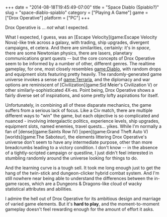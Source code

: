+++
date = "2014-08-18T19:45:49-07:00"
title = "Space Diablo (Spiablo?)"
slug = "space-diablo-spiablo"
category = ["Playing A Game"]
game = ["Drox Operative"]
platform = ["PC"]
+++

Drox Operative is ... <i>not</i> what I expected.

What I expected, I guess, was an [Escape Velocity](game:Escape Velocity Nova)-like trek across a galaxy, with trading, ship upgrades, divergent campaigns, et cetera.  And there are similarities, certainly: it's in <i>space</i>, there are some Newtonian physics, there are lasers, planetary communications grant quests -- but the core concepts of Drox Operative seem to be informed by a number of other, different genres.  The realtime gameplay, for one, most closely resembles <game:Diablo>, with random drops and equipment slots featuring pretty heavily.  The randomly-generated game universe invokes a sense of <game:Terraria>, and the diplomacy and war options are reminiscent of [Civilization](game:Sid Meier's Civilization V) or other similarly-sophisticated 4X-es.  Point being, Drox Operative shows a fairly diverse set of inspirations, and some pretty lofty aspirations for itself.

Unfortunately, in combining all of these disparate mechanics, the game suffers from a serious lack of focus.  Like a Civ match, there are multiple different ways to "win" the game, but each objective is so complicated and nuanced - involving intergalactic politics, experience levels, ship upgrades, equipment slots, named enemies, travel quests... yikes.  While I'm normally a fan of [dense](game:Saints Row IV) [open](game:Grand Theft Auto V) [worlds](game:The Saboteur), the elements littering Drox Operative's universe don't seem to have any intermediate purpose, other than more breadcrumbs leading to a victory condition.  I don't know -- in the absence of a tightly-scripted campaign or questline, I just didn't feel interested in stumbling randomly around the universe looking for things to do.

And the learning curve is a tough sell.  It took me long enough just to get the hang of the twin-stick and dungeon-clicker hybrid combat system.  And I'm still nowhere near being able to understand the differences between the in-game races, which are a Dungeons & Dragons-like cloud of wacky statistical attributes and abilities.

I admire the hell out of Drox Operative for its ambitious design and marriage of varied game elements.  But it's <b>hard to play</b>, and the moment-to-moment gameplay doesn't feel rewarding enough for the amount of effort it asks.